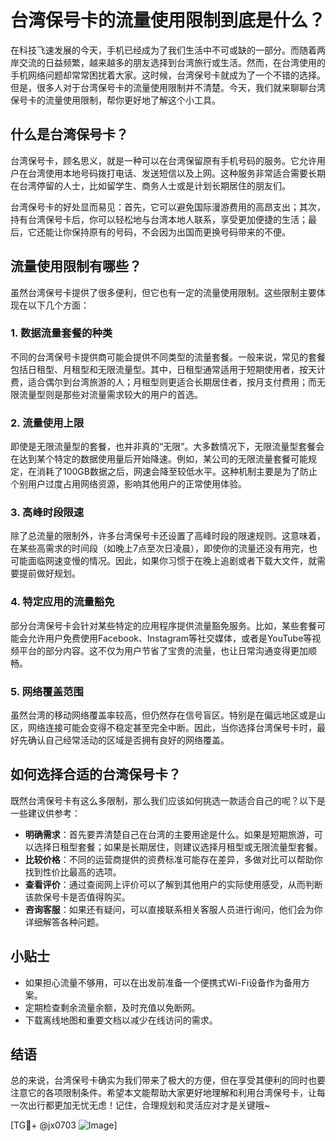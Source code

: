 # 台湾保号卡的流量使用限制到底是什么？

在科技飞速发展的今天，手机已经成为了我们生活中不可或缺的一部分。而随着两岸交流的日益频繁，越来越多的朋友选择到台湾旅行或生活。然而，在台湾使用的手机网络问题却常常困扰着大家。这时候，台湾保号卡就成为了一个不错的选择。但是，很多人对于台湾保号卡的流量使用限制并不清楚。今天，我们就来聊聊台湾保号卡的流量使用限制，帮你更好地了解这个小工具。

## 什么是台湾保号卡？

台湾保号卡，顾名思义，就是一种可以在台湾保留原有手机号码的服务。它允许用户在台湾使用本地号码拨打电话、发送短信以及上网。这种服务非常适合需要长期在台湾停留的人士，比如留学生、商务人士或是计划长期居住的朋友们。

台湾保号卡的好处显而易见：首先，它可以避免国际漫游费用的高昂支出；其次，持有台湾保号卡后，你可以轻松地与台湾本地人联系，享受更加便捷的生活；最后，它还能让你保持原有的号码，不会因为出国而更换号码带来的不便。

## 流量使用限制有哪些？

虽然台湾保号卡提供了很多便利，但它也有一定的流量使用限制。这些限制主要体现在以下几个方面：

### 1. 数据流量套餐的种类

不同的台湾保号卡提供商可能会提供不同类型的流量套餐。一般来说，常见的套餐包括日租型、月租型和无限流量型。其中，日租型通常适用于短期使用者，按天计费，适合偶尔到台湾旅游的人；月租型则更适合长期居住者，按月支付费用；而无限流量型则是那些对流量需求较大的用户的首选。

### 2. 流量使用上限

即使是无限流量型的套餐，也并非真的“无限”。大多数情况下，无限流量型套餐会在达到某个特定的数据使用量后开始降速。例如，某公司的无限流量套餐可能规定，在消耗了100GB数据之后，网速会降至较低水平。这种机制主要是为了防止个别用户过度占用网络资源，影响其他用户的正常使用体验。

### 3. 高峰时段限速

除了总流量的限制外，许多台湾保号卡还设置了高峰时段的限速规则。这意味着，在某些高需求的时间段（如晚上7点至次日凌晨），即使你的流量还没有用完，也可能面临网速变慢的情况。因此，如果你习惯于在晚上追剧或者下载大文件，就需要提前做好规划。

### 4. 特定应用的流量豁免

部分台湾保号卡会针对某些特定的应用程序提供流量豁免服务。比如，某些套餐可能会允许用户免费使用Facebook、Instagram等社交媒体，或者是YouTube等视频平台的部分内容。这不仅为用户节省了宝贵的流量，也让日常沟通变得更加顺畅。

### 5. 网络覆盖范围

虽然台湾的移动网络覆盖率较高，但仍然存在信号盲区。特别是在偏远地区或是山区，网络连接可能会变得不稳定甚至完全中断。因此，当你选择台湾保号卡时，最好先确认自己经常活动的区域是否拥有良好的网络覆盖。

## 如何选择合适的台湾保号卡？

既然台湾保号卡有这么多限制，那么我们应该如何挑选一款适合自己的呢？以下是一些建议供参考：

- **明确需求**：首先要弄清楚自己在台湾的主要用途是什么。如果是短期旅游，可以选择日租型套餐；如果是长期居住，则建议选择月租型或无限流量型套餐。
- **比较价格**：不同的运营商提供的资费标准可能存在差异，多做对比可以帮助你找到性价比最高的选项。
- **查看评价**：通过查阅网上评价可以了解到其他用户的实际使用感受，从而判断该款保号卡是否值得购买。
- **咨询客服**：如果还有疑问，可以直接联系相关客服人员进行询问，他们会为你详细解答各种问题。

## 小贴士

- 如果担心流量不够用，可以在出发前准备一个便携式Wi-Fi设备作为备用方案。
- 定期检查剩余流量余额，及时充值以免断网。
- 下载离线地图和重要文档以减少在线访问的需求。

## 结语

总的来说，台湾保号卡确实为我们带来了极大的方便，但在享受其便利的同时也要注意它的各项限制条件。希望本文能帮助大家更好地理解和利用台湾保号卡，让每一次出行都更加无忧无虑！记住，合理规划和灵活应对才是关键哦~

[TG💪+ @jx0703 ![Image](https://github.com/user-attachments/assets/dbca1d08-cadb-493c-b0ec-ad6f7a83f270)]